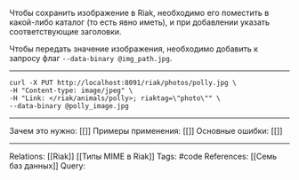 Чтобы сохранить изображение в Riak, необходимо его поместить в какой-либо каталог (то есть явно иметь), и при добавлении указать соответствующие заголовки. 

Чтобы передать значение изображения, необходимо добавить к запросу флаг `--data-binary @img_path.jpg`. 

___
```
curl -X PUT http://localhost:8091/riak/photos/polly.jpg \
-H "Content-type: image/jpeg" \
-H "Link: </riak/animals/polly>; riaktag=\"photo\"" \
--data-binary @polly_image.jpg
```
___
Зачем это нужно: [[]] 
Примеры применения: [[]] 
Основные ошибки: [[]]
___
Relations: [[Riak]] [[Типы MIME в Riak]] 
Tags: #code
References: [[Семь баз данных]] 
Query: 